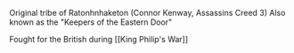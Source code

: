 Original tribe of Ratonhnhaketon (Connor Kenway, Assassins Creed 3)
Also known as the "Keepers of the Eastern Door"

Fought for the British during [[King Philip's War]]


